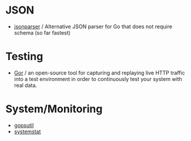 # JSON

* [jsonparser](https://github.com/buger/jsonparser) / Alternative JSON parser for Go that does not require schema (so far fastest)

# Testing

* [Gor](https://github.com/buger/gor) / an open-source tool for capturing and replaying live HTTP traffic into a test environment in order to continuously test your system with real data.

# System/Monitoring

* [gopsutil](https://github.com/shirou/gopsutil)
* [systemstat](https://bitbucket.org/bertimus9/systemstat)

